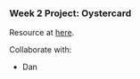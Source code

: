 ### Week 2 Project: Oystercard

Resource at [here](https://github.com/jesslns/course/tree/master/oystercard).

Collaborate with:
- Dan
